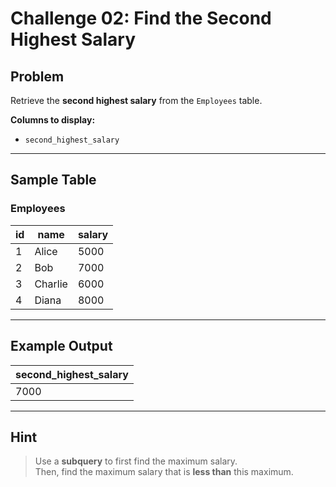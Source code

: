 # Challenge 02: Find the Second Highest Salary  

## Problem  
Retrieve the **second highest salary** from the `Employees` table.  

**Columns to display:**  
- `second_highest_salary`  

---

## Sample Table  

### Employees  
| id  | name     | salary |  
|-----|----------|--------|  
| 1   | Alice    | 5000   |  
| 2   | Bob      | 7000   |  
| 3   | Charlie  | 6000   |  
| 4   | Diana    | 8000   |  

---

## Example Output  
| second_highest_salary |  
|-----------------------|  
| 7000                  |  

---

## Hint  
> Use a **subquery** to first find the maximum salary.  
> Then, find the maximum salary that is **less than** this maximum. 